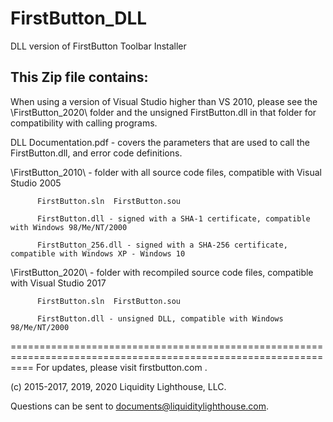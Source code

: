 # FirstButton_DLL
DLL version of FirstButton Toolbar Installer

This Zip file contains:
-------------------------

When using a version of Visual Studio higher than VS 2010, please see the \FirstButton_2020\ folder and the unsigned FirstButton.dll in that folder
  for compatibility with calling programs.

DLL Documentation.pdf  - covers the parameters that are used to call the FirstButton.dll, and error code definitions.

\FirstButton_2010\ - folder with all source code files, compatible with Visual Studio 2005

		  FirstButton.sln  FirstButton.sou

		  FirstButton.dll - signed with a SHA-1 certificate, compatible with Windows 98/Me/NT/2000

		  FirstButton_256.dll - signed with a SHA-256 certificate, compatible with Windows XP - Windows 10


\FirstButton_2020\ - folder with recompiled source code files, compatible with Visual Studio 2017

		  FirstButton.sln  FirstButton.sou

  		  FirstButton.dll - unsigned DLL, compatible with Windows 98/Me/NT/2000

================================================================================================================
For updates, please visit firstbutton.com .

(c) 2015-2017, 2019, 2020 Liquidity Lighthouse, LLC.

Questions can be sent to documents@liquiditylighthouse.com.
